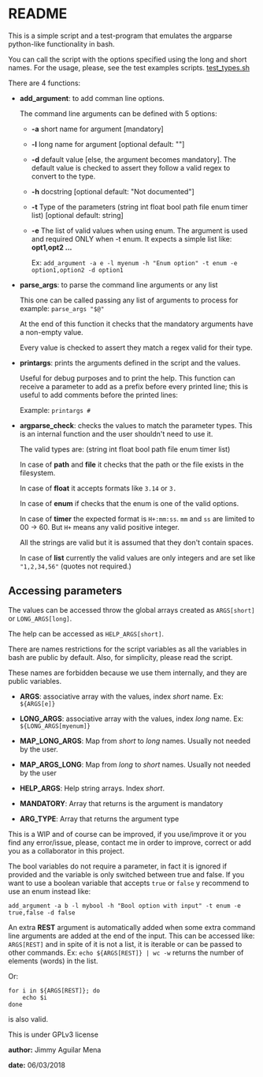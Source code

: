 README
======

This is a simple script and a test-program that emulates the argparse
python-like functionality in bash.

You can call the script with the options specified using the long
and short names. For the usage, please, see the test examples scripts.
[test_types.sh](test_types.sh)


There are 4 functions:

+ **add_argument**: to add comman line options.

	The command line arguments can be defined with 5 options:

	- **-a** short name for argument [mandatory]

	- **-l** long name for argument [optional default: ""]

	- **-d** default value [else, the argument becomes mandatory]. The
      default value is checked to assert they follow a valid regex to
      convert to the type.

	- **-h** docstring [optional default: "Not documented"]

	- **-t** Type of the parameters (string int float bool path file enum
      timer list) [optional default: string]

	- **-e** The list of valid values when using enum. The argument is
      used and required ONLY when -t enum. It expects a simple list
      like: **opt1,opt2 ...**

	  Ex: `add_argument -a e -l myenum -h "Enum option" -t enum -e option1,option2 -d option1`

+ **parse_args**: to parse the command line arguments or any list

	This one can be called passing any list of arguments to process
	for example: `parse_args "$@"`

	At the end of this function it checks that the mandatory arguments
    have a non-empty value.

	Every value is checked to assert they match a regex valid for
    their type.

+ **printargs**: prints the arguments defined in the script and the
  values.

	Useful for debug purposes and to print the help. This function can
    receive a parameter to add as a prefix before every printed line;
    this is useful to add comments before the printed lines:

	Example: `printargs #`

+ **argparse_check**: checks the values to match the parameter
  types. This is an internal function and the user shouldn't need to
  use it.

	The valid types are: (string int float bool path file enum timer list)

	In case of **path** and **file** it checks that the path or the
    file exists in the filesystem.

	In case of **float** it accepts formats like `3.14` or `3.`

	In case of **enum** if checks that the enum is one of the valid options.

	In case of **timer** the expected format is `H+:mm:ss`. `mm` and
    `ss` are limited to 00 -> 60. But `H+` means any valid positive
    integer.

	All the strings are valid but it is assumed that they don't
    contain spaces.

	In case of **list** currently the valid values are only integers
    and are set like `"1,2,34,56"` (quotes not required.)

Accessing parameters
--------------------

The values can be accessed throw the global arrays created as
`ARGS[short]` or `LONG_ARGS[long]`.

The help can be accessed as `HELP_ARGS[short]`.

There are names restrictions for the script variables as all the
variables in bash are public by default. Also, for simplicity, please
read the script.

These names are forbidden because we use them internally, and they are
public variables.

+ **ARGS**: associative array with the values, index *short* name. Ex: `${ARGS[e]}`

+ **LONG_ARGS**: associative array with the values, index *long* name. Ex: `${LONG_ARGS[myenum]}`

+ **MAP_LONG_ARGS**: Map from *short* to *long* names. Usually not needed by the user.

+ **MAP_ARGS_LONG**: Map from *long* to *short* names.  Usually not needed by the user

+ **HELP_ARGS**: Help string arrays. Index *short*.

+ **MANDATORY**: Array that returns is the argument is mandatory

+ **ARG_TYPE**: Array that returns the argument type

This is a WIP and of course can be improved, if you use/improve it
or you find any error/issue, please, contact me in order to improve,
correct or add you as a collaborator in this project.

The bool variables do not require a parameter, in fact it is ignored
if provided and the variable is only switched between true and
false. If you want to use a boolean variable that accepts `true` or
`false` y recommend to use an enum instead like:

```
add_argument -a b -l mybool -h "Bool option with input" -t enum -e true,false -d false
```

An extra **REST** argument is automatically added when some extra
command line arguments are added at the end of the input. This can be
accessed like: `ARGS[REST]` and in spite of it is not a list, it is
iterable or can be passed to other commands. Ex: `echo ${ARGS[REST]} |
wc -w` returns the number of elements (words) in the list.

Or:

```
for i in ${ARGS[REST]}; do
	echo $i
done
```

is also valid.

This is under GPLv3 license

**author:** Jimmy Aguilar Mena

**date:** 06/03/2018
